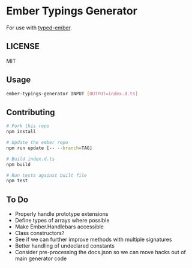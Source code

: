 # Ember Typings Generator
For use with [typed-ember](https://github.com/wagenet/typed-ember.git).

## LICENSE
MIT

## Usage
```sh
ember-typings-generator INPUT [OUTPUT=index.d.ts]
```

## Contributing
```sh
# Fork this repo
npm install

# Update the ember repo
npm run update [-- --branch=TAG]

# Build index.d.ts
npm build

# Run tests against built file
npm test
```

## To Do

* Properly handle prototype extensions
* Define types of arrays where possible
* Make Ember.Handlebars accessible
* Class constructors?
* See if we can further improve methods with multiple signatures
* Better handling of undeclared constants
* Consider pre-processing the docs.json so we can move hacks out of main generator code
